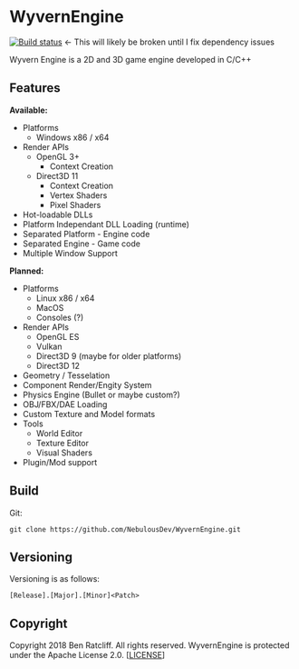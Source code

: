 # WyvernEngine

[![Build status](https://ci.appveyor.com/api/projects/status/4ylftugcf8tkay3e/branch/master?svg=true)](https://ci.appveyor.com/project/NebulousDev/wyvernengine/branch/master)   <- This will likely be broken until I fix dependency issues

Wyvern Engine is a 2D and 3D game engine developed in C/C++

## Features

**Available:**
- Platforms
    - Windows x86 / x64
- Render APIs
    - OpenGL 3+
        - Context Creation
    - Direct3D 11
        - Context Creation
        - Vertex Shaders
        - Pixel Shaders
- Hot-loadable DLLs
- Platform Independant DLL Loading (runtime)
- Separated Platform - Engine code
- Separated Engine - Game code
- Multiple Window Support

**Planned:**
- Platforms
    - Linux x86 / x64
    - MacOS
    - Consoles (?)
- Render APIs
    - OpenGL ES
    - Vulkan
    - Direct3D 9 (maybe for older platforms)
    - Direct3D 12
- Geometry / Tesselation
- Component Render/Engity System
- Physics Engine (Bullet or maybe custom?)
- OBJ/FBX/DAE Loading
- Custom Texture and Model formats
- Tools
    - World Editor
    - Texture Editor
    - Visual Shaders
- Plugin/Mod support

## Build

Git:

    git clone https://github.com/NebulousDev/WyvernEngine.git

## Versioning

Versioning is as follows:

    [Release].[Major].[Minor]<Patch>


## Copyright

Copyright 2018 Ben Ratcliff. All rights reserved.
WyvernEngine is protected under the Apache License 2.0. [[LICENSE](LICENSE)]
